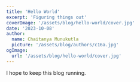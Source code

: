 ```yaml
---
title: 'Hello World'
excerpt: 'Figuring things out'
coverImage: '/assets/blog/hello-world/cover.jpg'
date: '2023-10-08'
author:
  name: Chaitanya Munukutla
  picture: '/assets/blog/authors/c16a.jpg'
ogImage:
  url: '/assets/blog/hello-world/cover.jpg'
---
```


I hope to keep this blog running.
